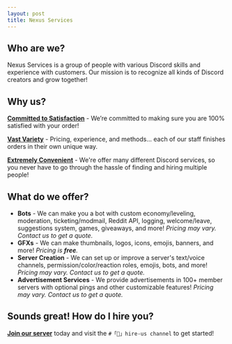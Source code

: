 ```yaml
---
layout: post
title: Nexus Services
---
```

## Who are we?
Nexus Services is a group of people with various Discord skills and experience with customers. Our mission is to recognize all kinds of Discord creators and grow together!
## Why us?
<b><u>Committed to Satisfaction</u></b> - We’re committed to making sure you are 100% satisfied with your order! 

<b><u>Vast Variety</u></b> - Pricing, experience, and methods... each of our staff finishes orders in their own unique way.

<b><u>Extremely Convenient</u></b> - We're offer many different Discord services, so you never have to go through the hassle of finding and hiring multiple people! 
## What do we offer?
- <b>Bots</b> - We can make you a bot with custom economy/leveling, moderation, ticketing/modmail, Reddit API, logging, welcome/leave, suggestions system, games, giveaways, and more! <i>Pricing may vary. Contact us to get a quote.</i>
- <b>GFXs</b> - We can make thumbnails, logos, icons, emojis, banners, and more! <i>Pricing is <b>free</b>.</i>
- <b>Server Creation</b> - We can set up or improve a server's text/voice channels, permission/color/reaction roles, emojis, bots, and more! <i>Pricing may vary. Contact us to get a quote.</i>
- <b>Advertisement Services</b> - We provide advertisements in 100+ member servers with optional pings and other customizable features! <i>Pricing may vary. Contact us to get a quote.</i>
## Sounds great! How do I hire you?
<b>[Join our server](https://discord.gg/zunP2mBeEm)</b> today and visit the `#「🌟」hire-us channel` to get started!
